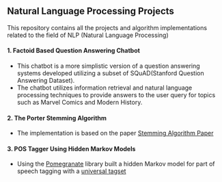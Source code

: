 ## Natural Language Processing Projects  
This repository contains all the projects and algorithm implementations related to the field of NLP (Natural Language Processing)

#### 1. Factoid Based Question Answering Chatbot
- This chatbot is a more simplistic version of a question answering systems developed utilizing a subset of SQuAD(Stanford Question Answering Dataset).
- The chatbot utilizes information retrieval and natural language processing techniques to provide answers to the user query for topics such as Marvel Comics and Modern History.

#### 2. The Porter Stemming Algorithm
- The implementation is based on the paper [Stemming Algorithm Paper](https://tartarus.org/martin/PorterStemmer/def.txt)

#### 3. POS Tagger Using Hidden Markov Models
- Using the [Pomegranate](https://github.com/jmschrei/pomegranate) library built a hidden Markov model for part of speech tagging with a [universal tagset](http://www.petrovi.de/data/universal.pdf)




